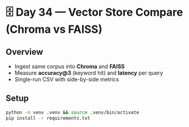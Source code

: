 # 🗄️ Day 34 — Vector Store Compare (Chroma vs FAISS)

## Overview
- Ingest same corpus into **Chroma** and **FAISS**
- Measure **accuracy@3** (keyword hit) and **latency** per query
- Single-run CSV with side-by-side metrics

## Setup
```bash
python -m venv .venv && source .venv/bin/activate
pip install -r requirements.txt
